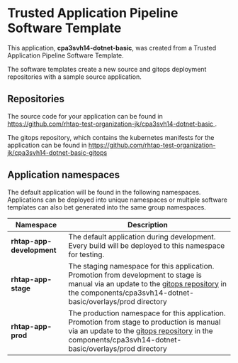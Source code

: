 # Trusted Application Pipeline Software Template

This application, **cpa3svh14-dotnet-basic**, was created from a Trusted Application Pipeline Software Template.

The software templates create a new source and gitops deployment repositories with a sample source application. 

## Repositories

The source code for your application can be found in [https://github.com/rhtap-test-organization-jk/cpa3svh14-dotnet-basic ](https://github.com/rhtap-test-organization-jk/cpa3svh14-dotnet-basic ).
 
The gitops repository, which contains the kubernetes manifests for the application can be found in 
[https://github.com/rhtap-test-organization-jk/cpa3svh14-dotnet-basic-gitops ](https://github.com/rhtap-test-organization-jk/cpa3svh14-dotnet-basic-gitops ) 

## Application namespaces 

The default application will be found in the following namespaces. Applications can be deployed into unique namespaces or multiple software templates can also bet generated into the same group namespaces.  

|  Namespace   |  Description   |  
| -------- | -------- |   
| **rhtap-app-development** | The default application during development. Every build will be deployed to this namespace for testing. | 
| **rhtap-app-stage** | The staging namespace for this application. Promotion from development to stage is manual via an update to the [gitops repository](https://github.com/rhtap-test-organization-jk/cpa3svh14-dotnet-basic-gitops ) in the components/cpa3svh14-dotnet-basic/overlays/prod directory |  
| **rhtap-app-prod** | The production namespace for this application. Promotion from stage to production is manual via an update to the [gitops repository](https://github.com/rhtap-test-organization-jk/cpa3svh14-dotnet-basic-gitops ) in the components/cpa3svh14-dotnet-basic/overlays/prod directory | 